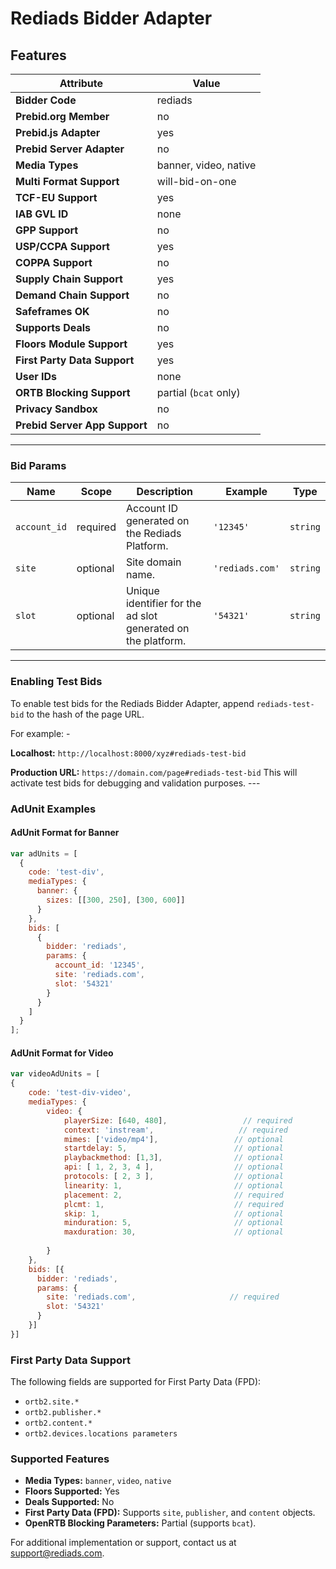 # Rediads Bidder Adapter

## Features

| Attribute                  | Value                     |
|----------------------------|---------------------------|
| **Bidder Code**            | rediads                  |
| **Prebid.org Member**      | no                        |
| **Prebid.js Adapter**      | yes                       |
| **Prebid Server Adapter**  | no                        |
| **Media Types**            | banner, video, native     |
| **Multi Format Support**   | will-bid-on-one           |
| **TCF-EU Support**         | yes                       |
| **IAB GVL ID**             | none                      |
| **GPP Support**            | no                        |
| **USP/CCPA Support**       | yes                       |
| **COPPA Support**          | no                        |
| **Supply Chain Support**   | yes                        |
| **Demand Chain Support**   | no                        |
| **Safeframes OK**          | no                       |
| **Supports Deals**         | no                        |
| **Floors Module Support**  | yes                       |
| **First Party Data Support** | yes                     |
| **User IDs**               | none                      |
| **ORTB Blocking Support**  | partial (`bcat` only)     |
| **Privacy Sandbox**        | no                        |
| **Prebid Server App Support** | no                     |

---

### Bid Params

| Name         | Scope    | Description                                                                 | Example              | Type           |
|--------------|----------|-----------------------------------------------------------------------------|----------------------|----------------|
| `account_id` | required | Account ID generated on the Rediads Platform.                              | `'12345'`            | `string`       |
| `site`       | optional | Site domain name.                                                          | `'rediads.com'`      | `string`       |
| `slot`       | optional | Unique identifier for the ad slot generated on the platform.               | `'54321'`            | `string`       |

---

### Enabling Test Bids 

To enable test bids for the Rediads Bidder Adapter, append `rediads-test-bid` to the hash of the page URL. 

For example: - 

**Localhost:** `http://localhost:8000/xyz#rediads-test-bid`

**Production URL:** `https://domain.com/page#rediads-test-bid` 
This will activate test bids for debugging and validation purposes. ---

### AdUnit Examples

#### AdUnit Format for Banner
```javascript
var adUnits = [
  {
    code: 'test-div',
    mediaTypes: {
      banner: {
        sizes: [[300, 250], [300, 600]]
      }
    },
    bids: [
      {
        bidder: 'rediads',
        params: {
          account_id: '12345',
          site: 'rediads.com',
          slot: '54321'
        }
      }
    ]
  }
];

```

#### AdUnit Format for Video
```javascript
var videoAdUnits = [
{
    code: 'test-div-video',
    mediaTypes: {
        video: {
            playerSize: [640, 480],           	    // required
            context: 'instream',			       // required
            mimes: ['video/mp4'],   			  // optional
            startdelay: 5,                        // optional
            playbackmethod: [1,3],                // optional
            api: [ 1, 2, 3, 4 ],                  // optional
            protocols: [ 2, 3 ],                  // optional
            linearity: 1,                         // optional            
            placement: 2,                         // required
            plcmt: 1,                             // required
            skip: 1,                              // optional
            minduration: 5,                       // optional
            maxduration: 30,                      // optional
           
        }
    },
    bids: [{
      bidder: 'rediads',
      params: {
        site: 'rediads.com',                     // required
        slot: '54321'              			    
      }
    }]
}]
```

### First Party Data Support

The following fields are supported for First Party Data (FPD):

-   `ortb2.site.*`
-   `ortb2.publisher.*`
-   `ortb2.content.*`
-   `ortb2.devices.locations parameters`


### Supported Features

- **Media Types:** `banner`, `video`, `native`
- **Floors Supported:** Yes
- **Deals Supported:** No
- **First Party Data (FPD):** Supports `site`, `publisher`, and `content` objects.
- **OpenRTB Blocking Parameters:** Partial (supports `bcat`).

For additional implementation or support, contact us at <support@rediads.com>.
